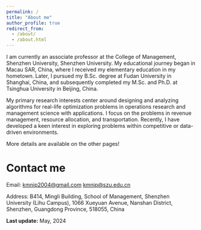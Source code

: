 ```yaml
---
permalink: /
title: "About me"
author_profile: true
redirect_from: 
  - /about/
  - /about.html
---
```



I am currently an associate professor at the College of Management, Shenzhen University, Shenzhen University. My educational journey began in Macau SAR, China, where I received my elementary education in my hometown. Later, I pursued my B.Sc. degree at Fudan University in Shanghai, China, and subsequently completed my M.Sc. and Ph.D. at Tsinghua University in Beijing, China.
<!--<img src="map.png" width=30% height=30%>-->
<!--![](map.png)-->
<!--([my faculty website in Chinese](https://math.xmu.edu.cn/info/1083/6957.htm))-->

My primary research interests center around designing and analyzing algorithms for real-life optimization problems in operations research and management science with applications. I focus on the problems in revenue management, resource allocation, and transportation. Recently, I have developed a keen interest in exploring problems within competitive or data-driven environments.

More details are available on the other pages!

Contact me
======
Email: [kmnip2004@gmail.com](mailto:kmnip2004@gmail.com) [kmnip@szu.edu.cn](mailto:kmnip@szu.edu.cn)

Address: B414, Mingli Building, School of Management, Shenzhen University (Lihu Campus), 1066 Xueyuan Avenue, Nanshan District, Shenzhen, Guangdong Province, 518055, China

<!--Office: Wuji Building, No. 519 (数理/物机大楼 519); Phone: (+86) 0592-2580037-->

**Last update:** May, 2024
